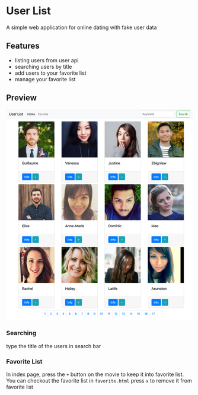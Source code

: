 # User List

A simple web application for online dating with fake user data

## Features

- listing users from user api
- searching users by title
- add users to your favorite list
- manage your favorite list

## Preview

![](ravenera0317.github.io_user-list_index.html.png)

### Searching

type the title of the users in search bar

### Favorite List

In index page, press the `+` button on the movie to keep it into favorite list.
You can checkout the favorite list in `favorite.html`
press `x` to remove it from favorite list
